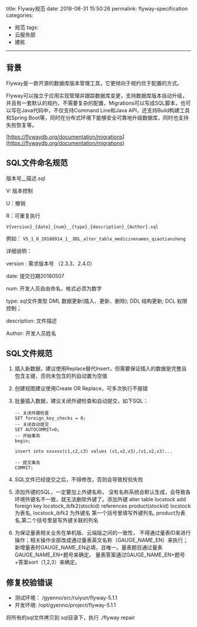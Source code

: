 title: Flyway规范
date: 2018-08-31 15:50:26
permalink: flyway-specification
categories: 
- 规范
tags:
- 云服务部
- 建栋
---

## 背景

Flyway是一款开源的数据库版本管理工具，它更倾向于规约优于配置的方式。

Flyway可以独立于应用实现管理并跟踪数据库变更，支持数据库版本自动升级，并且有一套默认的规约，不需要复杂的配置，Migrations可以写成SQL脚本，也可以写在Java代码中，不仅支持Command Line和Java API，还支持Build构建工具和Spring Boot等，同时在分布式环境下能够安全可靠地升级数据库，同时也支持失败恢复等。

[https://flywaydb.org/documentation/migrations](https://flywaydb.org/documentation/migrations)

<!--more-->

## SQL文件命名规范

版本号__描述.sql

V: 版本控制

U：撤销

R：可重复执行

`V{version}_{date}_{num}__{type}_{description}_{Author}.sql`

例如： `V5_1_0_20180914_1__DDL_alter_table_medicinenames_qiaotiansheng`

详细说明：

version : 需求版本号 （2.3.3、2.4.0）

date: 提交日期20180507

num: 开发人员自由命名，格式必须为数字

type: sql文件类型  DML 数据更新(插入、更新、删除); DDL 结构更新; DCL 权限控制；

description: 文件描述

Author: 开发人员姓名

## SQL文件规范

1. 插入新数据，建议使用Replace替代Insert，但需要保证插入的数据是完整且包含主键，否则未包含的列自动置为空值

2. 创建视图建议使用Create OR Replace，可多次执行不报错

3. 批量插入数据，建议关闭外键检查和自动提交，如下SQL：
   ```
   -- 关闭外键检查
   SET foreign_key_checks = 0;
   -- 关闭自动提交
   SET AUTOCOMMIT=0;
   -- 开始事务
   begin;
   
   insert into xxxxxx(c1,c2,c3) values (v1,v2,v3),(v1,v2,v3)...
   
   -- 提交事务
   COMMIT;
   ```
4. SQL文件已经提交之后，不得修改，否则会导致校验失败

5.  添加外键的SQL，一定要加上外键名称， 没有名称系统会默认生成，会导致各环境外键名不一致，就无法删除外键了。添加外键
alter table locstock add foreign key locstock_ibfk2(stockid) references product(stockid)
locstock 为表名, locstock_ibfk2 为外键名 第一个括号里填写外键列名, product为表名,第二个括号里是写外键关联的列名

6. 为保证量表相关业务在单机版、云端版之间的一致性， 不得通过量表ID来进行操作；相关操作全部改成通过量表英文名称（GAUGE_NAME_EN）来执行；新增量表时GAUGE_NAME_EN必填，且唯一。量表题目通过量表GAUGE_NAME_EN+题号来确定。 量表答案通过GAUGE_NAME_EN+题号+答案sort（1,2,3）来确定。


## 修复校验错误

* 测试环境： /gyenno/src/ruiyun/flyway-5.1.1
* 开发环境: /opt/gyenno/project/flyway-5.1.1

将所有的sql文件拷贝到 sql目录下，执行 ./flyway repair




